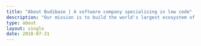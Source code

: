 ```yaml
---
title: "About Budibase | A software company specialising in low code"
description: "Our mission is to build the world's largest ecosystem of business applications"
type: about
layout: single
date: 2018-07-31
---
```

